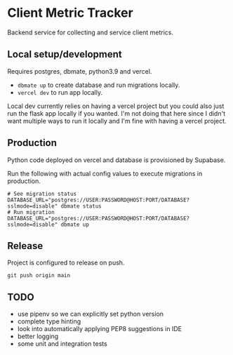# Client Metric Tracker

Backend service for collecting and service client metrics.

## Local setup/development

Requires postgres, dbmate, python3.9 and vercel.

- `dbmate up` to create database and run migrations locally.
- `vercel dev` to run app locally.

Local dev currently relies on having a vercel project but you could
also just run the flask app locally if you wanted. I'm not doing that here
since I didn't want multiple ways to run it locally and I'm fine
with having a vercel project.

## Production

Python code deployed on vercel and database is provisioned by Supabase.

Run the following with actual config values to execute migrations in production.
```
# See migration status
DATABASE_URL="postgres://USER:PASSWORD@HOST:PORT/DATABASE?sslmode=disable" dbmate status
# Run migration
DATABASE_URL="postgres://USER:PASSWORD@HOST:PORT/DATABASE?sslmode=disable" dbmate up
```

## Release
Project is configured to release on push.
```
git push origin main

```

## TODO
- use pipenv so we can explicitly set python version
- complete type hinting
- look into automatically applying PEP8 suggestions in IDE
- better logging
- some unit and integration tests